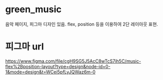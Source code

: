 # green_music
음악 페이지, 피그마 디자인 있음. flex, position 등을 이용하여 2단 레이아웃 표현. 


# 피그마 url
https://www.figma.com/file/cgH9SG5J5AcC8wTcS7ih5C/music-flex%2Bposition-layout?type=design&node-id=0-1&mode=design&t=WCei5pfLyJQWaz6m-0
